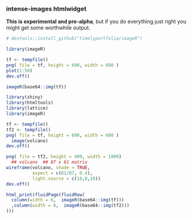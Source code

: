### intense-images htmlwidget

**This is experimental and pre-alpha**, but if you do everything just right you might get some worthwhile output.


```r
# devtools::install_github("timelyportfolio/imageR")

library(imageR)

tf <- tempfile()
png( file = tf, height = 600, width = 600 )
plot(1:50)
dev.off()

imageR(base64::img(tf))
```

```r
library(shiny)
library(htmltools)
library(lattice)
library(imageR)

tf <- tempfile()
tf2 <- tempfile()
png( file = tf, height = 600, width = 600 )
  image(volcano)
dev.off()

png( file = tf2, height = 400, width = 1000)
  ## volcano  ## 87 x 61 matrix
wireframe(volcano, shade = TRUE,
          aspect = c(61/87, 0.4),
          light.source = c(10,0,10))
dev.off()

html_print(fluidPage(fluidRow(
  column(width = 6,  imageR(base64::img(tf)))
  ,column(width = 6,  imageR(base64::img(tf2)))
)))
```
